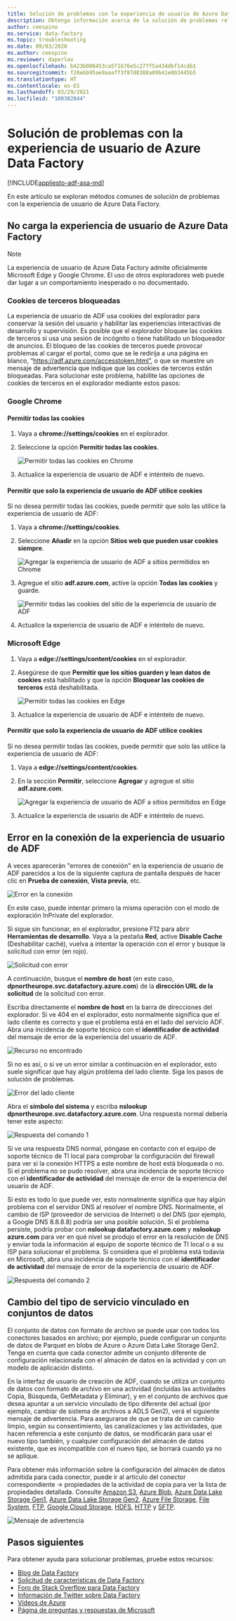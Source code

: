 ```yaml
---
title: Solución de problemas con la experiencia de usuario de Azure Data Factory
description: Obtenga información acerca de la solución de problemas relacionados con la experiencia de usuario de Azure Data Factory.
author: ceespino
ms.service: data-factory
ms.topic: troubleshooting
ms.date: 09/03/2020
ms.author: ceespino
ms.reviewer: daperlov
ms.openlocfilehash: b423b008453ca5f1b76e5c277f5a434dbf14cdb1
ms.sourcegitcommit: f28ebb95ae9aaaff3f87d8388a09b41e0b3445b5
ms.translationtype: HT
ms.contentlocale: es-ES
ms.lasthandoff: 03/29/2021
ms.locfileid: "100382844"
---
```

# <a name="troubleshoot-azure-data-factory-ux-issues"></a>Solución de problemas con la experiencia de usuario de Azure Data Factory

[!INCLUDE[appliesto-adf-asa-md](includes/appliesto-adf-asa-md.md)]

En este artículo se exploran métodos comunes de solución de problemas con la experiencia de usuario de Azure Data Factory.

## <a name="adf-ux-not-loading"></a>No carga la experiencia de usuario de Azure Data Factory

> [!NOTE]
> La experiencia de usuario de Azure Data Factory admite oficialmente Microsoft Edge y Google Chrome. El uso de otros exploradores web puede dar lugar a un comportamiento inesperado o no documentado.

### <a name="third-party-cookies-blocked"></a>Cookies de terceros bloqueadas

La experiencia de usuario de ADF usa cookies del explorador para conservar la sesión del usuario y habilitar las experiencias interactivas de desarrollo y supervisión. Es posible que el explorador bloquee las cookies de terceros si usa una sesión de incógnito o tiene habilitado un bloqueador de anuncios. El bloqueo de las cookies de terceros puede provocar problemas al cargar el portal, como que se le redirija a una página en blanco, “https://adf.azure.com/accesstoken.html”, o que se muestre un mensaje de advertencia que indique que las cookies de terceros están bloqueadas. Para solucionar este problema, habilite las opciones de cookies de terceros en el explorador mediante estos pasos:

### <a name="google-chrome"></a>Google Chrome

#### <a name="allow-all-cookies"></a>Permitir todas las cookies

1. Vaya a **chrome://settings/cookies** en el explorador.
1. Seleccione la opción **Permitir todas las cookies**. 

    ![Permitir todas las cookies en Chrome](media/data-factory-ux-troubleshoot-guide/chrome-allow-all-cookies.png)
1. Actualice la experiencia de usuario de ADF e inténtelo de nuevo.

#### <a name="only-allow-adf-ux-to-use-cookies"></a>Permitir que solo la experiencia de usuario de ADF utilice cookies
Si no desea permitir todas las cookies, puede permitir que solo las utilice la experiencia de usuario de ADF:
1. Vaya a **chrome://settings/cookies**.
1. Seleccione **Añadir** en la opción **Sitios web que pueden usar cookies siempre**. 

    ![Agregar la experiencia de usuario de ADF a sitios permitidos en Chrome](media/data-factory-ux-troubleshoot-guide/chrome-only-adf-cookies-1.png)
1. Agregue el sitio **adf.azure.com**, active la opción **Todas las cookies** y guarde. 

    ![Permitir todas las cookies del sitio de la experiencia de usuario de ADF](media/data-factory-ux-troubleshoot-guide/chrome-only-adf-cookies-2.png)
1. Actualice la experiencia de usuario de ADF e inténtelo de nuevo.

### <a name="microsoft-edge"></a>Microsoft Edge

1. Vaya a **edge://settings/content/cookies** en el explorador.
1. Asegúrese de que **Permitir que los sitios guarden y lean datos de cookies** está habilitado y que la opción **Bloquear las cookies de terceros** está deshabilitada. 

    ![Permitir todas las cookies en Edge](media/data-factory-ux-troubleshoot-guide/edge-allow-all-cookies.png)
1. Actualice la experiencia de usuario de ADF e inténtelo de nuevo.

#### <a name="only-allow-adf-ux-to-use-cookies"></a>Permitir que solo la experiencia de usuario de ADF utilice cookies

Si no desea permitir todas las cookies, puede permitir que solo las utilice la experiencia de usuario de ADF:

1. Vaya a **edge://settings/content/cookies**.
1. En la sección **Permitir**, seleccione **Agregar** y agregue el sitio **adf.azure.com**. 

    ![Agregar la experiencia de usuario de ADF a sitios permitidos en Edge](media/data-factory-ux-troubleshoot-guide/edge-allow-adf-cookies.png)
1. Actualice la experiencia de usuario de ADF e inténtelo de nuevo.

## <a name="connection-failed-on-adf-ux"></a>Error en la conexión de la experiencia de usuario de ADF

A veces aparecerán "errores de conexión" en la experiencia de usuario de ADF parecidos a los de la siguiente captura de pantalla después de hacer clic en **Prueba de conexión**, **Vista previa**, etc.

![Error en la conexión](media/data-factory-ux-troubleshoot-guide/connection-failed.png)

En este caso, puede intentar primero la misma operación con el modo de exploración InPrivate del explorador.

Si sigue sin funcionar, en el explorador, presione F12 para abrir **Herramientas de desarrollo**. Vaya a la pestaña **Red**, active **Disable Cache** (Deshabilitar caché), vuelva a intentar la operación con el error y busque la solicitud con error (en rojo).

![Solicitud con error](media/data-factory-ux-troubleshoot-guide/failed-request.png)

A continuación, busque el **nombre de host** (en este caso, **dpnortheurope.svc.datafactory.azure.com**) de la **dirección URL de la solicitud** de la solicitud con error.

Escriba directamente el **nombre de host** en la barra de direcciones del explorador. Si ve 404 en el explorador, esto normalmente significa que el lado cliente es correcto y que el problema está en el lado del servicio ADF. Abra una incidencia de soporte técnico con el **identificador de actividad** del mensaje de error de la experiencia del usuario de ADF.

![Recurso no encontrado](media/data-factory-ux-troubleshoot-guide/status-code-404.png)

Si no es así, o si ve un error similar a continuación en el explorador, esto suele significar que hay algún problema del lado cliente. Siga los pasos de solución de problemas.

![Error del lado cliente](media/data-factory-ux-troubleshoot-guide/client-side-error.png)

Abra el **símbolo del sistema** y escriba **nslookup dpnortheurope.svc.datafactory.azure.com**. Una respuesta normal debería tener este aspecto:

![Respuesta del comando 1](media/data-factory-ux-troubleshoot-guide/command-response-1.png)

Si ve una respuesta DNS normal, póngase en contacto con el equipo de soporte técnico de TI local para comprobar la configuración del firewall para ver si la conexión HTTPS a este nombre de host está bloqueada o no. Si el problema no se pudo resolver, abra una incidencia de soporte técnico con el **identificador de actividad** del mensaje de error de la experiencia del usuario de ADF.

Si esto es todo lo que puede ver, esto normalmente significa que hay algún problema con el servidor DNS al resolver el nombre DNS. Normalmente, el cambio de ISP (proveedor de servicios de Internet) o del DNS (por ejemplo, a Google DNS 8.8.8.8) podría ser una posible solución. Si el problema persiste, podría probar con **nslookup datafactory.azure.com** y **nslookup azure.com** para ver en qué nivel se produjo el error en la resolución de DNS y enviar toda la información al equipo de soporte técnico de TI local o a su ISP para solucionar el problema. Si considera que el problema está todavía en Microsoft, abra una incidencia de soporte técnico con el **identificador de actividad** del mensaje de error de la experiencia de usuario de ADF.

![Respuesta del comando 2](media/data-factory-ux-troubleshoot-guide/command-response-2.png)

## <a name="change-linked-service-type-in-datasets"></a>Cambio del tipo de servicio vinculado en conjuntos de datos

El conjunto de datos con formato de archivo se puede usar con todos los conectores basados en archivo; por ejemplo, puede configurar un conjunto de datos de Parquet en blobs de Azure o Azure Data Lake Storage Gen2. Tenga en cuenta que cada conector admite un conjunto diferente de configuración relacionada con el almacén de datos en la actividad y con un modelo de aplicación distinto. 

En la interfaz de usuario de creación de ADF, cuando se utiliza un conjunto de datos con formato de archivo en una actividad (incluidas las actividades Copia, Búsqueda, GetMetadata y Eliminar), y en el conjunto de archivos que desea apuntar a un servicio vinculado de tipo diferente del actual (por ejemplo, cambiar de sistema de archivos a ADLS Gen2), verá el siguiente mensaje de advertencia. Para asegurarse de que se trata de un cambio limpio, según su consentimiento, las canalizaciones y las actividades, que hacen referencia a este conjunto de datos, se modificarán para usar el nuevo tipo también, y cualquier configuración del almacén de datos existente, que es incompatible con el nuevo tipo, se borrará cuando ya no se aplique.

Para obtener más información sobre la configuración del almacén de datos admitida para cada conector, puede ir al artículo del conector correspondiente -> propiedades de la actividad de copia para ver la lista de propiedades detallada. Consulte [Amazon S3](connector-amazon-simple-storage-service.md), [Azure Blob](connector-azure-blob-storage.md), [Azure Data Lake Storage Gen1](connector-azure-data-lake-store.md), [Azure Data Lake Storage Gen2](connector-azure-data-lake-storage.md), [Azure File Storage](connector-azure-file-storage.md), [File System](connector-file-system.md), [FTP](connector-ftp.md), [Google Cloud Storage](connector-google-cloud-storage.md), [HDFS](connector-hdfs.md), [HTTP](connector-http.md) y [SFTP](connector-sftp.md).

![Mensaje de advertencia](media/data-factory-ux-troubleshoot-guide/warning-message.png)

## <a name="next-steps"></a>Pasos siguientes

Para obtener ayuda para solucionar problemas, pruebe estos recursos:

* [Blog de Data Factory](https://azure.microsoft.com/blog/tag/azure-data-factory/)
* [Solicitud de características de Data Factory](https://feedback.azure.com/forums/270578-data-factory)
* [Foro de Stack Overflow para Data Factory](https://stackoverflow.com/questions/tagged/azure-data-factory)
* [Información de Twitter sobre Data Factory](https://twitter.com/hashtag/DataFactory)
* [Vídeos de Azure](https://azure.microsoft.com/resources/videos/index/)
* [Página de preguntas y respuestas de Microsoft](/answers/topics/azure-data-factory.html)